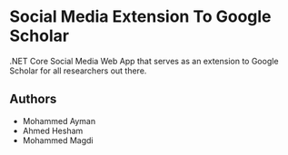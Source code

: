 # Social Media Extension To Google Scholar

.NET Core Social Media Web App that serves as an extension to Google Scholar for all researchers out there.

## Authors

* Mohammed Ayman
* Ahmed Hesham
* Mohammed Magdi